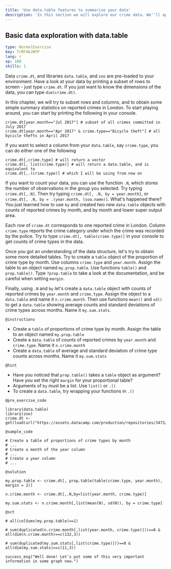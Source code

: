 ```yaml
---
title: 'Use data.table features to summarise your data'
description: 'In this section we will explore our crime data. We''ll apply a few useful functionalities from data.table to derive some basic summary stats.'
---
```


## Basic data exploration with data.table

```yaml
type: NormalExercise
key: TrRF46JWfP
lang: r
xp: 100
skills: 1
```

Data `crime.dt`, and libraries `data.table`, and `zoo` are pre-loaded to your environment. Have a look at your data by printing a subset of rows to screen - just type `crime.dt`. If you just want to know  the dimensions of the data, you can type `dim(crime.dt)`.

In this chapter, we will try to subset rows and columns, and to obtain some simple summary statistics on reported crimes in London. To start playing around, you can start by printing the following in your console. 

```{r}
crime.dt[year.month=="Jul 2017"] # subset of all crimes committed in July 2017
crime.dt[year.month=="Apr 2017" & crime.type=="Bicycle theft"] # all bycicle thefts in April 2017
```

If you want to select a column from your `data.table`, say `crime.type`, you can do either one of the following
```{r}
crime.dt[,crime.type] # will return a vector
crime.dt[, list(crime.type)] # will return a data.table, and is equivalent to
crime.dt[,.(crime.type)] # which I will be using from now on
```

If you want to count your data, you can use the function `.N`, which stores the number of observations in the group you selected. Try typing `crime.dt[,.N]`. Then try typing `crime.dt[, .N, by = year.month]`, or `crime.dt[, .N, by = .(year.month, lsoa.name)]`. What's happened there? You just learned how to use `by` and created two new `data.table` objects with counts of reported crimes by month, and by month and lower super output area.

Each row of `crime.dt` corresponds to one reported crime in London. Column `crime.type` reports the crime category under which the crime was recorded by the police. Try to type `crime.dt[, table(crime.type)]` in your console to get counts of crime types in the data.

Once you got an understanding of the data structure, let's try to obtain some more detailed tables. Try to create a `table` object of the proportion of crime type by month. Use columns `crime.type` and `year.month`. Assign the table to an object named `my.prop.table`. Use functions `table()` and `prop.table()`. Type `?prop.table` to take a look at the documentation, and be careful when setting `margin`.

Finally, using `.N` and `by` let's create a `data.table` object with counts of reported crimes by `year.month` and `crime.type`. Assign the object to a `data.table` and name it `n.crime.month`. Then use functions `mean()` and `sd()` to get a `data.table` showing average counts and standard deviations of crime types across months. Name it `my.sum.stats`.

`@instructions`
- Create a `table` of proportions of crime type by month. Assign the table to an object named `my.prop.table`
- Create a `data.table` of counts of reported crimes by `year.month` and `crime.type`. Name it `n.crime.month`
- Create a `data.table` of average and standard deviation of crime type counts across months. Name it `my.sum.stats`

`@hint`
- Have you noticed that `prop.table()` takes a `table` object as argument? Have you set the right `margin` for your proportional table?
- Arguments of `by` must be a list. Use `list()` or `.()`
- To create a `data.table`, try wrapping your functions in `.()`

`@pre_exercise_code`
```{r}
library(data.table)
library(zoo)
crime.dt <- get(load(url("https://assets.datacamp.com/production/repositories/3473/datasets/4d5a49235837d2e83ec16f486f1bc541b89286f2/crime_dt_wide_1.rda")))
```

`@sample_code`
```{r}
# Create a table of proportions of crime types by month
# ...
# Create a month of the year column
# ...
# Create a year column
# ...
```

`@solution`
```{r}
my.prop.table <- crime.dt[, prop.table(table(crime.type, year.month), margin = 2)]

n.crime.month <- crime.dt[,.N,by=list(year.month, crime.type)]

my.sum.stats <- n.crime.month[,list(mean(N), sd(N)), by = crime.type]	
```

`@sct`
```{r}
# all(colSums(my.prop.table)==1)

# sum(duplicated(n.crime.month[,list(year.month, crime.type)]))==0 & all(dim(n.crime.month)==c(132,3))
       
# sum(duplicated(my.sum.stats[,list(crime.type)]))==0 & all(dim(my.sum.stats)==c(11,3))

success_msg("Well done! Let's put some of this very important information in some graph now.")
```
